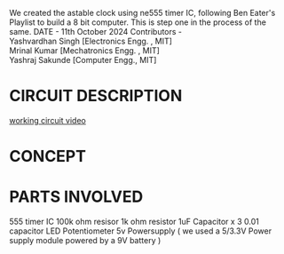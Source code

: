 We created the astable clock using ne555 timer IC, following Ben Eater's Playlist to build a 8 bit computer. This is step one in the process of the same.
DATE - 11th October 2024
Contributors - <br>
Yashvardhan Singh [Electronics Engg. , MIT] <br>
Mrinal Kumar [Mechatronics Engg. , MIT] <br>
Yashraj Sakunde [Computer Engg., MIT]<br>

# CIRCUIT DESCRIPTION
[working circuit video](https://youtube.com/shorts/is5EWHqlPvY)
# CONCEPT

# PARTS INVOLVED

555 timer IC
100k ohm resisor 
1k ohm resistor
1uF Capacitor x 3
0.01 capacitor
LED
Potentiometer
5v Powersupply ( we used a 5/3.3V Power supply module powered by a 9V battery )
